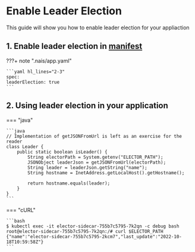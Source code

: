 # Enable Leader Election

This guide will show you how to enable leader election for your appliaction

## 1. Enable leader election in [manifest](../reference/application-spec.md)

???+ note ".nais/app.yaml"

    ```yaml hl_lines="2-3"
    spec:
    leaderElection: true
    ```

## 2. Using leader election in your application

=== "java"

    ```java
    // Implementation of getJSONFromUrl is left as an exercise for the reader
    class Leader {
        public static boolean isLeader() {
            String electorPath = System.getenv("ELECTOR_PATH");
            JSONObject leaderJson = getJSONFromUrl(electorPath);
            String leader = leaderJson.getString("name");
            String hostname = InetAddress.getLocalHost().getHostname();

            return hostname.equals(leader);
        }
    }
    ```

=== "cURL"

    ```bash
    $ kubectl exec -it elector-sidecar-755b7c5795-7k2qn -c debug bash
    root@elector-sidecar-755b7c5795-7k2qn:/# curl $ELECTOR_PATH
    {"name":"elector-sidecar-755b7c5795-2kcm7","last_update":"2022-10-18T10:59:58Z"}
    ```
